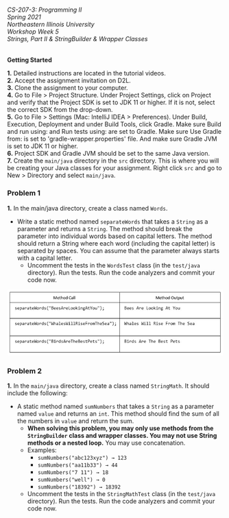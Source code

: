 ###### CS-207-3: Programming II <br> Spring 2021 <br> Northeastern Illinois University <br> Workshop Week 5 <br> Strings, Part II & StringBuilder & Wrapper Classes

**Getting Started**

**1.** Detailed instructions are located in the tutorial videos.<br>
**2.** Accept the assignment invitation on D2L.<br>
**3.** Clone the assignment to your computer.<br>
**4.** Go to File > Project Structure. Under Project Settings, click on Project and verify that the Project SDK is set
to JDK 11 or higher.  If it is not, select the correct SDK from the drop-down.<br>
**5.** Go to File > Settings (Mac: IntelliJ IDEA > Preferences). Under Build, Execution, Deployment and under Build
Tools, click Gradle. Make sure Build and run using: and Run tests using: are set to Gradle. Make sure Use Gradle from:
is set to 'gradle-wrapper.properties' file. And make sure Gradle JVM is set to JDK 11 or higher.<br>
**6.** Project SDK and Gradle JVM should be set to the same Java version.<br>
**7.** Create the `main/java` directory in the `src` directory. This is where you will be creating your Java classes for
your assignment. Right click `src` and go to New > Directory and select `main/java`.<br>

### Problem 1

**1.** In the main/java directory, create a class named `Words`.
- Write a static method named `separateWords` that takes a `String` as a parameter and returns a `String`.
  The method should break the parameter into individual words based on capital letters.
  The method should return a String where each word (including the capital letter) is separated by spaces.
  You can assume that the parameter always starts with a capital letter.
    - Uncomment the tests in the `WordsTest` class (in the `test/java` directory). 
      Run the tests. Run the code analyzers and commit your code now.

![output3](images/output3.jpg)

### Problem 2

**1.** In the `main/java` directory, create a class named `StringMath`. It should include the following:
- A static method named `sumNumbers` that takes a `String` as a parameter named `value` and returns an `int`. This method should
  find the sum of all the numbers in `value` and return the sum.
    - **When solving this problem, you may only use methods from the `StringBuilder` class and
      wrapper classes. You may not use String methods or a nested loop.** You may use concatenation.<br>
    - Examples:
      - ```sumNumbers("abc123xyz") → 123```
      - ```sumNumbers("aa11b33") → 44```
      - ```sumNumbers("7 11") → 18```
      - ```sumNumbers("well") → 0```
      - ```sumNumbers("18392") → 18392```
    - Uncomment the tests in the `StringMathTest` class (in the `test/java` directory).
      Run the tests. Run the code analyzers and commit your code now.
